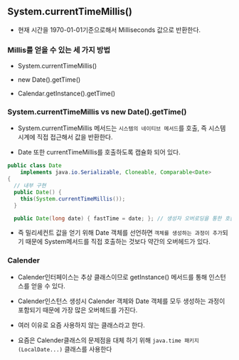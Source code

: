 ## System.currentTimeMillis()

- 현재 시간을 1970-01-01기준으로해서 Milliseconds 값으로 반환한다.

### Millis를 얻을 수 있는 세 가지 방법

- System.currentTimeMillis()

- new Date().getTime()

- Calendar.getInstance().getTime()

### System.currentTimeMillis vs new Date().getTime()

- System.currentTimeMillis 메서드는 `시스템의 네이티브 메서드`를 호출, 즉 시스템 시계에 직접 접근해서 값을 반환한다.

- Date 또한 currentTimeMillis를 호출하도록 캡슐화 되어 있다.

```java
public class Date
    implements java.io.Serializable, Cloneable, Comparable<Date>
{
  // 내부 구현
  public Date() {
    this(System.currentTimeMillis());
  }

  public Date(long date) { fastTime = date; }; // 생성자 오버로딩을 통한 호출
```

- 즉 밀리세컨트 값을 얻기 위해 Date 객체를 선언하면 `객체를 생성하는 과정이 추가`되기 때문에 System메서드를 직접 호출하는 것보다 약간의 오버헤드가 있다.

### Calender

- Calender인터페이스는 추상 클래스이므로 getInstance() 메서드를 통해 인스턴스를 얻을 수 있다.

- Calender인스턴스 생성시 Calender 객체와 Date 객체를 모두 생성하는 과정이 포함되기 때문에 가장 많은 오버헤드를 가진다.

- 여러 이유로 요즘 사용하지 않는 클래스라고 한다.

- 요즘은 Calender클래스의 문제점을 대체 하기 위해 `java.time 패키지 (LocalDate...)` 클래스를 사용한다

